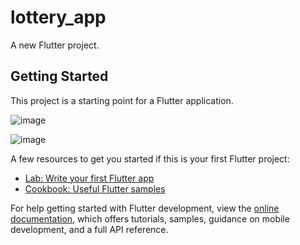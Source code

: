 # lottery_app

A new Flutter project.

## Getting Started

This project is a starting point for a Flutter application.

![image](https://user-images.githubusercontent.com/57399229/181918973-a3e7cd46-e431-4b0b-bcef-e2cc688c8aa7.png)

![image](https://user-images.githubusercontent.com/57399229/181918932-4af2be81-a85e-4f9c-9113-6b6a637a8df5.png)

A few resources to get you started if this is your first Flutter project:

- [Lab: Write your first Flutter app](https://docs.flutter.dev/get-started/codelab)
- [Cookbook: Useful Flutter samples](https://docs.flutter.dev/cookbook)

For help getting started with Flutter development, view the
[online documentation](https://docs.flutter.dev/), which offers tutorials,
samples, guidance on mobile development, and a full API reference.
